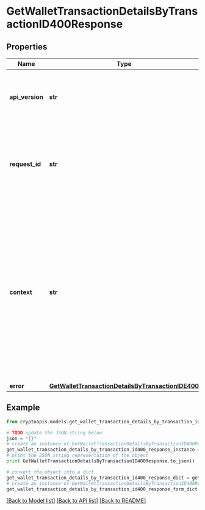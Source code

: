 # GetWalletTransactionDetailsByTransactionID400Response


## Properties
Name | Type | Description | Notes
------------ | ------------- | ------------- | -------------
**api_version** | **str** | Specifies the version of the API that incorporates this endpoint. | 
**request_id** | **str** | Defines the ID of the request. The &#x60;requestId&#x60; is generated by Crypto APIs and it&#39;s unique for every request. | 
**context** | **str** | In batch situations the user can use the context to correlate responses with requests. This property is present regardless of whether the response was successful or returned as an error. &#x60;context&#x60; is specified by the user. | [optional] 
**error** | [**GetWalletTransactionDetailsByTransactionIDE400**](GetWalletTransactionDetailsByTransactionIDE400.md) |  | 

## Example

```python
from cryptoapis.models.get_wallet_transaction_details_by_transaction_id400_response import GetWalletTransactionDetailsByTransactionID400Response

# TODO update the JSON string below
json = "{}"
# create an instance of GetWalletTransactionDetailsByTransactionID400Response from a JSON string
get_wallet_transaction_details_by_transaction_id400_response_instance = GetWalletTransactionDetailsByTransactionID400Response.from_json(json)
# print the JSON string representation of the object
print GetWalletTransactionDetailsByTransactionID400Response.to_json()

# convert the object into a dict
get_wallet_transaction_details_by_transaction_id400_response_dict = get_wallet_transaction_details_by_transaction_id400_response_instance.to_dict()
# create an instance of GetWalletTransactionDetailsByTransactionID400Response from a dict
get_wallet_transaction_details_by_transaction_id400_response_form_dict = get_wallet_transaction_details_by_transaction_id400_response.from_dict(get_wallet_transaction_details_by_transaction_id400_response_dict)
```
[[Back to Model list]](../README.md#documentation-for-models) [[Back to API list]](../README.md#documentation-for-api-endpoints) [[Back to README]](../README.md)


